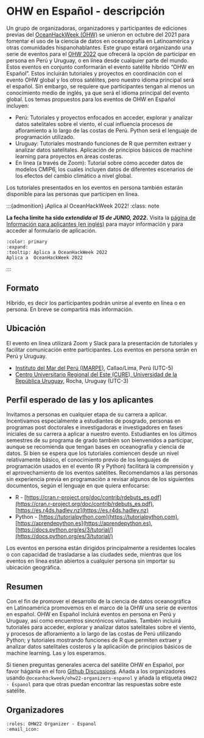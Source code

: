 # OHW en Español - descripción

Un grupo de organizadoras, organizadores y participantes de ediciones previas  del [OceanHackWeek (OHW)](https://oceanhackweek.github.io) se unieron en octubre del 2021 para fomentar el uso de la ciencia de datos en oceanografía en Latinoamérica y otras comunidades hispanohablantes. Este grupo estará organizando una serie de eventos para el [OHW 2022](https://oceanhackweek.github.io/ohw22/) que ofrecerá la opción de participar en persona en Perú y Uruguay, o en línea desde cualquier parte del mundo. Estos eventos en conjunto conformarán el evento satélite híbrido “OHW en Español”. Estos incluirán tutoriales y proyectos en coordinación con el evento OHW global y los otros satélites, pero nuestro idioma principal será el español. Sin embargo, se requiere que participantes tengan al menos un conocimiento medio  de inglés, ya que será el idioma principal del evento global. Los temas propuestos para los eventos de OHW en Español incluyen:
- Perú: Tutoriales y proyectos enfocados en acceder, explorar y analizar datos satelitales sobre el viento, el cual influencia procesos de afloramiento a lo largo de las costas de Perú. Python será el lenguaje de programación utilizado.
- Uruguay: Tutoriales mostrando funciones de R que permiten extraer y analizar datos satelitales. Aplicación de principios básicos de machine learning para proyectos en áreas costeras.
- En línea (a través de Zoom): Tutorial sobre cómo acceder datos de modelos CMIP6, los cuales incluyen datos de diferentes escenarios de los efectos del cambio climático a nivel global.

Los tutoriales presentados en los eventos en persona también estarán disponible para las personas que participen en línea.

:::{admonition} ¡Aplica al OceanHackWeek 2022!
:class: note

**La fecha límite ha sido *extendida al 15 de JUNIO, 2022*.** Visita la  [página de Información para aplicantes (en inglés)](../applicants) para mayor información y para acceder al formulario de aplicación. 

```{button-link} ../../applicants
:color: primary
:expand:
:tooltip: Aplica a OceanHackWeek 2022
Aplica a  OceanHackWeek 2022
```
:::

## Formato

Híbrido, es decir los participantes podrán unirse al evento en línea o en persona. En breve se compartirá más información. 

## Ubicación

El evento en línea utilizará Zoom y Slack para la presentación de tutoriales y facilitar comunicación entre participantes. Los eventos en persona serán en Perú y Uruguay.
- [Instituto del Mar del Perú (IMARPE)](https://www.gob.pe/imarpe), Callao/Lima, Perú (UTC-5)
- [Centro Universitario Regional del Este (CURE), Universidad de la República Uruguay](https://udelar.edu.uy/directorio/lugares/centro-universitario-regional-del-este-cure-sede-rocha-1/), Rocha, Uruguay (UTC-3)

## Perfil esperado de las y los aplicantes

Invitamos a personas en cualquier etapa de su carrera a aplicar. Incentivamos especialmente a estudiantes de posgrado, personas en programas post doctorales e investigadoras e investigadores en fases iniciales de su carrera a aplicar a nuestro evento. Estudiantes en los últimos semestres de su programa de grado también son bienvenidos a participar, aunque se recomienda que tengan bases en oceanografía y ciencia de datos. Si bien se espera que los tutoriales comiencen desde un nivel relativamente básico, el conocimiento previo de los lenguajes de programación usados en el evento (R y Python) facilitará la comprensión y el aprovechamiento de  los eventos satélites. Recomendamos a las personas sin experiencia previa en programación a revisar algunos de los siguientes documentos, según el lenguaje en que quiera enfocarse:
- R - [https://cran.r-project.org/doc/contrib/rdebuts_es.pdf](https://cran.r-project.org/doc/contrib/rdebuts_es.pdf), [https://es.r4ds.hadley.nz](https://es.r4ds.hadley.nz)
- Python - [https://tutorialpython.com](https://tutorialpython.com), [https://aprendepython.es](https://aprendepython.es), [https://docs.python.org/es/3/tutorial/](https://docs.python.org/es/3/tutorial/)

Los eventos en persona están dirigidos principalmente a residentes locales o con capacidad de trasladarse a las ciudades sede, mientras que los eventos en línea están abiertos a cualquier persona sin importar su ubicación geográfica.

## Resumen

Con el fin de promover el desarrollo de la ciencia de datos oceanográfica en Latinoamérica promovemos en el marco de la OHW una serie de eventos en español. OHW en Español incluirá eventos en persona en Perú y Uruguay, así como encuentros sincrónicos virtuales. También incluirá tutoriales para acceder, explorar y analizar datos satelitales sobre el viento, y procesos de afloramiento a lo largo de las costas de Perú utilizando Python; y tutoriales mostrando funciones de R que permiten extraer y analizar datos satelitales costeros y la aplicación de principios básicos de machine learning. Las y los esperamos.

Si tienen preguntas generales acerca del satélite OHW en Español, por favor háganla 
en el foro [Github Discussions](https://github.com/orgs/oceanhackweek/discussions/categories/q-a?discussions_q=category%3AQ%26A+label%3A%22OHW22+-+Espa%C3%B1ol%22). Añada a los organizadores usando `@oceanhackweek/ohw22-organizers-espanol` y añada la etiqueta `OHW22 - Espanol` para que otras puedan encontrar las respuestas sobre este satélite.

## Organizadores

```{ohw-team}
:roles: OHW22 Organizer - Espanol
:email_icon:
```

